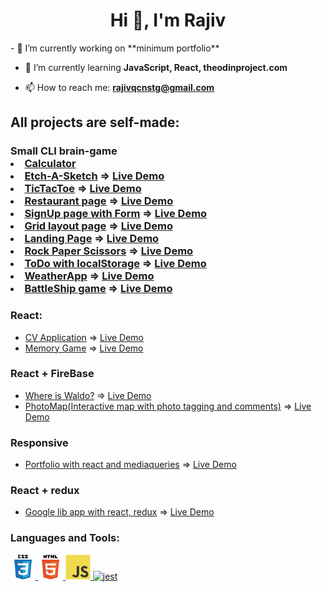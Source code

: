 <h1 align="center">Hi 👋, I'm Rajiv</h1>
- 🔭 I’m currently working on **minimum portfolio**

- 🌱 I’m currently learning **JavaScript, React, theodinproject.com**

- 📫 How to reach me: **rajivqcnstg@gmail.com**

<h2 align="left">All projects are self-made:</h2>
<h3 align="left'>HTML/CSS/Vanilla JS:</h3>
<ul>
  <li><a href="https://github.com/ChandeOk/frontend-project-lvl1/">Small CLI brain-game</a></li>
  <li><a href="https://github.com/ChandeOk/odin-calc">Calculator</a></li>
  <li><a href="https://github.com/ChandeOk/odin-sketch">Etch-A-Sketch</a> => <a href="https://chandeok.github.io/odin-sketch/">Live Demo</a></li>
  <li><a href="https://github.com/ChandeOk/odin-tic-tac-toe">TicTacToe</a> => <a href="https://chandeok.github.io/odin-tic-tac-toe/">Live Demo</a></li>
  <li><a href="https://github.com/ChandeOk/odin-restaurant">Restaurant page</a> => <a href="https://chandeok.github.io/odin-restaurant/">Live Demo</a></li>
  <li><a href="https://github.com/ChandeOk/odin-signUp">SignUp page with Form</a> => <a href="https://chandeok.github.io/odin-signUp/">Live Demo</a></li>
  <li><a href="https://github.com/ChandeOk/odin-dashboard">Grid layout page</a> => <a href="https://chandeok.github.io/odin-dashboard/">Live Demo</a></li>
  <li><a href="https://github.com/ChandeOk/odin-landing">Landing Page</a> => <a href="https://chandeok.github.io/odin-landing/">Live Demo</a></li>
  <li><a href="https://github.com/ChandeOk/odin-rps">Rock Paper Scissors</a> => <a href="https://chandeok.github.io/odin-rps/">Live Demo</a></li>
  <li><a href="https://github.com/ChandeOk/odin-todo">ToDo with localStorage</a> => <a href="https://chandeok.github.io/odin-todo/">Live Demo</a></li>
  <li><a href="https://github.com/ChandeOk/odin-weather-app">WeatherApp</a> => <a href="http://lolweather.fun/">Live Demo</a></li>
  <li><a href="https://github.com/ChandeOk/odin-battleship">BattleShip game</a> => <a href="https://chandeok.github.io/odin-battleship/">Live Demo</a></li>
</ul>
<h3 align="left">React:</h3>
<ul>
  <li><a href="https://github.com/ChandeOk/CV-application">CV Application</a> => <a href="https://chandeok.github.io/CV-application/">Live Demo</a></li>
  <li><a href="https://github.com/ChandeOk/odin-memory-game">Memory Game</a> => <a href="https://chandeok.github.io/odin-memory-game/">Live Demo</a></li>
</ul>
<h3 align="left">React + FireBase</h3>
<ul>
  <li><a href="https://github.com/ChandeOk/odin-tag-app">Where is Waldo?</a> => <a href="https://lolchamps-a2f93.firebaseapp.com/">Live Demo</a></li>
  <li><a href="https://github.com/ChandeOk/PhotoMap/tree/main/photomap">PhotoMap(Interactive map with photo tagging and comments)</a> => <a href="https://photomap-a9c91.firebaseapp.com/">Live Demo</a></li>
</ul>
<h3 align="left">Responsive</h3>
<ul>
   <li><a href="https://github.com/ChandeOk/portfolio">Portfolio with react and mediaqueries</a> => <a href="https://chandeok.github.io/">Live Demo</a></li>
  </ul>
  <h3 align="left">React + redux</h3>
  <ul>
    <li><a href="https://github.com/ChandeOk/google-lib">Google lib app with react, redux</a> => <a href="https://chandeok.github.io/google-lib">Live Demo</a></li>
  </ul>
  <p align="left">
</p>

<h3 align="left">Languages and Tools:</h3>
<p align="left"> <a href="https://www.w3schools.com/css/" target="_blank" rel="noreferrer"> <img src="https://raw.githubusercontent.com/devicons/devicon/master/icons/css3/css3-original-wordmark.svg" alt="css3" width="40" height="40"/> </a> <a href="https://www.w3.org/html/" target="_blank" rel="noreferrer"> <img src="https://raw.githubusercontent.com/devicons/devicon/master/icons/html5/html5-original-wordmark.svg" alt="html5" width="40" height="40"/> </a> <a href="https://developer.mozilla.org/en-US/docs/Web/JavaScript" target="_blank" rel="noreferrer"> <img src="https://raw.githubusercontent.com/devicons/devicon/master/icons/javascript/javascript-original.svg" alt="javascript" width="40" height="40"/> </a> <a href="https://jestjs.io" target="_blank" rel="noreferrer"> <img src="https://www.vectorlogo.zone/logos/jestjsio/jestjsio-icon.svg" alt="jest" width="40" height="40"/> </a> </p>


